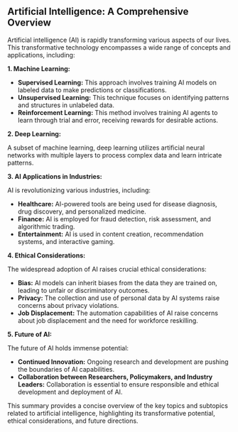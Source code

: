 ## Artificial Intelligence: A Comprehensive Overview

Artificial intelligence (AI) is rapidly transforming various aspects of our lives. This transformative technology encompasses a wide range of concepts and applications, including:

**1. Machine Learning:**

* **Supervised Learning:** This approach involves training AI models on labeled data to make predictions or classifications.
* **Unsupervised Learning:** This technique focuses on identifying patterns and structures in unlabeled data.
* **Reinforcement Learning:** This method involves training AI agents to learn through trial and error, receiving rewards for desirable actions.

**2. Deep Learning:**

A subset of machine learning, deep learning utilizes artificial neural networks with multiple layers to process complex data and learn intricate patterns.

**3. AI Applications in Industries:**

AI is revolutionizing various industries, including:

* **Healthcare:** AI-powered tools are being used for disease diagnosis, drug discovery, and personalized medicine.
* **Finance:** AI is employed for fraud detection, risk assessment, and algorithmic trading.
* **Entertainment:** AI is used in content creation, recommendation systems, and interactive gaming.

**4. Ethical Considerations:**

The widespread adoption of AI raises crucial ethical considerations:

* **Bias:** AI models can inherit biases from the data they are trained on, leading to unfair or discriminatory outcomes.
* **Privacy:** The collection and use of personal data by AI systems raise concerns about privacy violations.
* **Job Displacement:** The automation capabilities of AI raise concerns about job displacement and the need for workforce reskilling.

**5. Future of AI:**

The future of AI holds immense potential:

* **Continued Innovation:** Ongoing research and development are pushing the boundaries of AI capabilities.
* **Collaboration between Researchers, Policymakers, and Industry Leaders:** Collaboration is essential to ensure responsible and ethical development and deployment of AI. 

This summary provides a concise overview of the key topics and subtopics related to artificial intelligence, highlighting its transformative potential, ethical considerations, and future directions.
